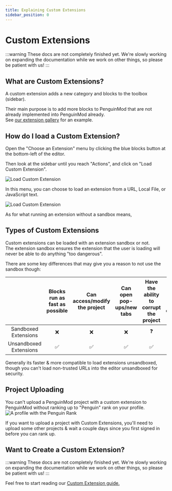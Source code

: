 ```yaml
---
title: Explaining Custom Extensions
sidebar_position: 0
---
```


# Custom Extensions

:::warning
These docs are not completely finished yet. We're slowly working on expanding the documentation while we work on other things, so please be patient with us!
:::

## What are Custom Extensions?
A custom extension adds a new category and blocks to the toolbox (sidebar).

Their main purpose is to add more blocks to PenguinMod that are not already implemented into PenguinMod already.  
See [our extension gallery](https://extensions.penguinmod.com/) for an example.

## How do I load a Custom Extension?
Open the "Choose an Extension" menu by clicking the blue blocks button at the bottom-left of the editor.

Then look at the sidebar until you reach "Actions", and click on "Load Custom Extension".

<img src="/img/docimages/load-custom.png" alt="Load Custom Extension"></img>

In this menu, you can choose to load an extension from a URL, Local File, or JavaScript text.  

<img src="/img/docimages/load-custom-2.png" alt="Load Custom Extension"></img>

As for what running an extension without a sandbox means,

## Types of Custom Extensions
Custom extensions can be loaded with an extension sandbox or not.  
The extension sandbox ensures the extension that the user is loading will never be able to do anything "too dangerous".

There are some key differences that may give you a reason to not use the sandbox though:

|                        | Blocks run as fast as possible | Can access/modify the project | Can open pop-ups/new tabs | Have the ability to corrupt the project | Can access all custom extension features |
| :--------------------: | :----------------------------: | :---------------------------: | :-----------------------: | :-------------------------------------: | :--------------------------------------: |
|  Sandboxed Extensions  |               ❌                |               ❌               |             ❌             |                    ❓                    |                    ❌                     |
| Unsandboxed Extensions |               ✅                |               ✅               |             ✅             |                    ✅                    |                    ✅                     |

Generally its faster & more compatible to load extensions unsandboxed, though you can't load non-trusted URLs into the editor unsandboxed for security.

## Project Uploading
You can't upload a PenguinMod project with a custom extension to PenguinMod without ranking up to "Penguin" rank on your profile.
<img src="/img/docimages/penguin_rank.png" alt="A profile with the Penguin Rank"></img>

If you want to upload a project with Custom Extensions, you'll need to upload some other projects & wait a couple days since you first signed in before you can rank up.

## Want to Create a Custom Extension?
:::warning
These docs are not completely finished yet. We're slowly working on expanding the documentation while we work on other things, so please be patient with us!
:::

Feel free to start reading our [Custom Extension guide.](/development/extensions/introduction)